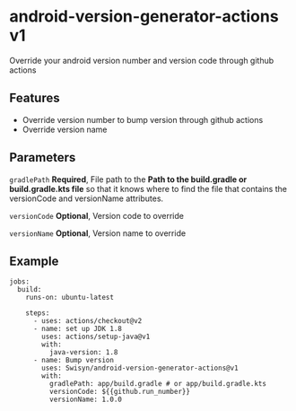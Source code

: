 # android-version-generator-actions v1
Override your android version number and version code through github actions

## Features
* Override version number to bump version through github actions
* Override version name

## Parameters
`gradlePath`
**Required**, File path to the **Path to the build.gradle or build.gradle.kts file** so that it knows where to find the file that contains the versionCode and versionName attributes.

`versionCode`
**Optional**, Version code to override

`versionName`
**Optional**, Version name to override

## Example
```
jobs:
  build:
    runs-on: ubuntu-latest

    steps:
      - uses: actions/checkout@v2
      - name: set up JDK 1.8
        uses: actions/setup-java@v1
        with:
          java-version: 1.8
      - name: Bump version
        uses: Swisyn/android-version-generator-actions@v1
        with:
          gradlePath: app/build.gradle # or app/build.gradle.kts 
          versionCode: ${{github.run_number}}
          versionName: 1.0.0
```
